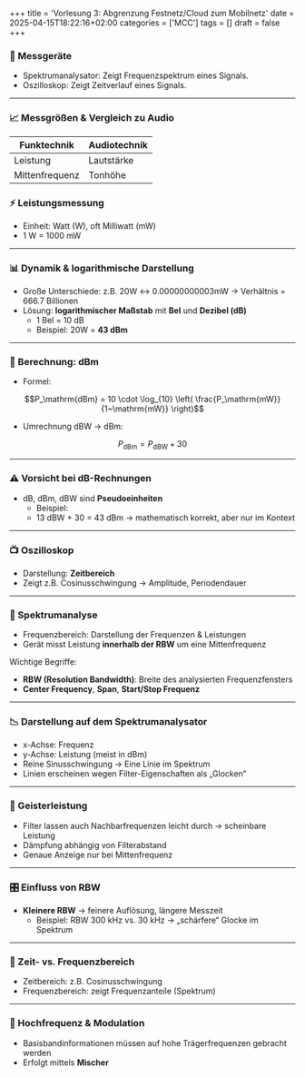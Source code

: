 +++
title = 'Vorlesung 3: Abgrenzung Festnetz/Cloud zum Mobilnetz'
date = 2025-04-15T18:22:16+02:00
categories = ['MCC']
tags = []
draft = false
+++

### 🔧 Messgeräte
- Spektrumanalysator: Zeigt Frequenzspektrum eines Signals.  
- Oszilloskop: Zeigt Zeitverlauf eines Signals.  

---------------------------------------

### 📈 Messgrößen & Vergleich zu Audio

|Funktechnik|Audiotechnik|
|------|---|
| Leistung       | Lautstärke     |
| Mittenfrequenz | Tonhöhe        |

### ⚡ Leistungsmessung
- Einheit: Watt (W), oft Milliwatt (mW)
- 1 W = 1000 mW

---------------------------------------

### 📊 Dynamik & logarithmische Darstellung

- Große Unterschiede: z.B. 20W ↔ 0.00000000003mW → Verhältnis = 666.7 Billionen
- Lösung: **logarithmischer Maßstab** mit **Bel** und **Dezibel (dB)**
  - 1 Bel = 10 dB
  - Beispiel: 20W = **43 dBm**

---------------------------------------

### 🔢 Berechnung: dBm

- Formel:

$$P_\mathrm{dBm} = 10 \cdot \log_{10} \left( \frac{P_\mathrm{mW}}{1~\mathrm{mW}} \right)$$

- Umrechnung dBW → dBm:

$$P_\mathrm{dBm} = P_\mathrm{dBW} + 30$$

---------------------------------------

### ⚠️ Vorsicht bei dB-Rechnungen

- dB, dBm, dBW sind **Pseudoeinheiten**
  - Beispiel:
  - 13 dBW + 30 = 43 dBm → mathematisch korrekt, aber nur im Kontext

---------------------------------------

### 📺 Oszilloskop

- Darstellung: **Zeitbereich**
- Zeigt z.B. Cosinusschwingung → Amplitude, Periodendauer

---------------------------------------

### 🌈 Spektrumanalyse

- Frequenzbereich: Darstellung der Frequenzen & Leistungen
- Gerät misst Leistung **innerhalb der RBW** um eine Mittenfrequenz

Wichtige Begriffe:
- **RBW (Resolution Bandwidth)**: Breite des analysierten Frequenzfensters
- **Center Frequency**, **Span**, **Start/Stop Frequenz**

---------------------------------------

### 📉 Darstellung auf dem Spektrumanalysator

- x-Achse: Frequenz
- y-Achse: Leistung (meist in dBm)
- Reine Sinusschwingung → Eine Linie im Spektrum
- Linien erscheinen wegen Filter-Eigenschaften als „Glocken“

---------------------------------------

### 👻 Geisterleistung

- Filter lassen auch Nachbarfrequenzen leicht durch → scheinbare Leistung
- Dämpfung abhängig von Filterabstand
- Genaue Anzeige nur bei Mittenfrequenz

---------------------------------------

### 🎛️ Einfluss von RBW

- **Kleinere RBW** → feinere Auflösung, längere Messzeit
  - Beispiel: RBW 300 kHz vs. 30 kHz → „schärfere“ Glocke im Spektrum

---------------------------------------

### 🔁 Zeit- vs. Frequenzbereich

- Zeitbereich: z.B. Cosinusschwingung
- Frequenzbereich: zeigt Frequenzanteile (Spektrum)

---------------------------------------

### 📡 Hochfrequenz & Modulation

- Basisbandinformationen müssen auf hohe Trägerfrequenzen gebracht werden
- Erfolgt mittels **Mischer**

